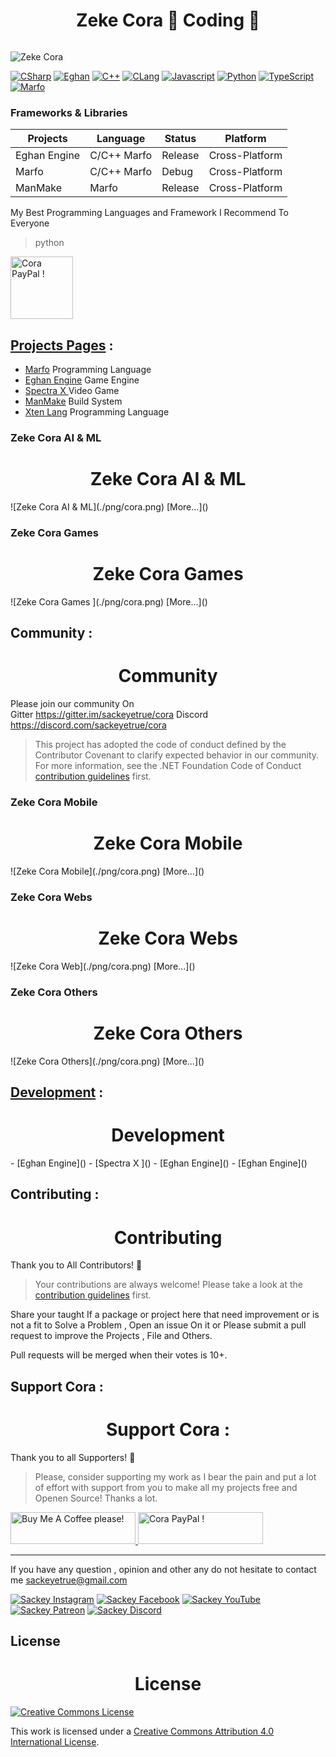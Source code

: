 
<h1 align="center">Zeke Cora 🖤 Coding 🖤 </h1>
<a href="#"><img src="" alt="" /></a>

![Zeke Cora](./png/cora.png)

<a href="#"><img src="https://img.shields.io/badge/language-CSharp-blue.svg" alt="CSharp" /></a>
<a href="#"><img src="https://img.shields.io/badge/language-Eghan-blue.svg" alt="Eghan" /></a>
<a href="#"><img src="https://img.shields.io/badge/language-C++-green.svg" alt="C++" /></a>
<a href="#"><img src="https://img.shields.io/badge/language-C-red.svg" alt="CLang" /></a>
<a href="#"><img src="https://img.shields.io/badge/language-JavaScript-yellow.svg" alt="Javascript" /></a>
<a href="#"><img src="https://img.shields.io/badge/language-Python-red.svg" alt="Python" /></a>
<a href="#"><img src="https://img.shields.io/badge/language-TypeScript-pink.svg" alt="TypeScript" /></a>
<a href="#"><img src="https://img.shields.io/badge/language-Marfo-blue.svg" alt="Marfo" /></a>

### Frameworks & Libraries

Projects | Language | Status | Platform
------------ | ------------- | ------------ | --------------
Eghan Engine | C/C++  Marfo | Release | Cross-Platform
Marfo  | C/C++ Marfo  | Debug | Cross-Platform
ManMake | Marfo  | Release | Cross-Platform

My Best Programming Languages and Framework I Recommend To Everyone

>python 
 <img src="pyi.png" alt="Cora PayPal !" style="height: 100px !important; width: 100px !important;" >
</a>

 ## [Projects Pages]() :
  - [Marfo]() Programming Language
  - [Eghan Engine]() Game Engine
  - [Spectra X ]() Video Game
  - [ManMake]() Build System
  - [Xten Lang]() Programming Language

### Zeke Cora AI & ML
<h1 align="center">Zeke Cora AI & ML</h1>
![Zeke Cora AI & ML](./png/cora.png)
[More...]()

### Zeke Cora Games
<h1 align="center">Zeke Cora Games</h1>
![Zeke Cora Games ](./png/cora.png)
[More...]()

## Community  :
<h1 align="center">Community</h1>

Please join our community On  
Gitter https://gitter.im/sackeyetrue/cora 
Discord https://discord.com/sackeyetrue/cora

>This project has adopted the code of conduct defined by the Contributor Covenant to clarify expected behavior in our community. For more information, see the .NET Foundation Code of Conduct [contribution guidelines]() first.

### Zeke Cora Mobile
<h1 align="center">Zeke Cora Mobile</h1>
![Zeke Cora Mobile](./png/cora.png)
[More...]()

### Zeke Cora Webs
<h1 align="center">Zeke Cora Webs</h1>
![Zeke Cora Web](./png/cora.png)
[More...]()

### Zeke Cora Others
<h1 align="center">Zeke Cora Others</h1>
![Zeke Cora Others](./png/cora.png)
[More...]()

 ## [Development]() :
<h1 align="center">Development</h1>
  - [Eghan Engine]()
  - [Spectra X ]()
  - [Eghan Engine]()
  - [Eghan Engine]()

## Contributing  :
<h1 align="center">Contributing</h1>

Thank you to All Contributors! 🙏

> Your contributions are always welcome! Please take a look at the [contribution guidelines]() first.

Share your taught If a package or project here that need improvement or is not a  fit to Solve a Problem , Open an issue On it or Please submit a pull request to improve the Projects , File and Others. 

Pull requests will be merged when their votes is 10+.

## Support Cora :
<h1 align="center">Support Cora :</h1>

Thank you to all Supporters! 🙏

> Please, consider supporting my work as I bear the pain and put a  lot of effort with support from you to make all my projects free and Openen Source! Thanks a lot.

<a href="https://www.buymeacoffee.com/sackeyetrue" target="_blank"><img src="https://cdn.buymeacoffee.com/buttons/default-orange.png" alt="Buy Me A Coffee please!" style="height: 51px !important;width: 200px !important;" >
</a>
<a href="https://www.paypal.me/sackeyetrue" target="_blank"><img src="https://cdn.buymeacoffee.com/buttons/default-orange.png" alt="Cora PayPal !" style="height: 51px !important;width: 200px !important;" >
</a>

-------
If you have any question ,  opinion and other   any do not hesitate to contact me 
sackeyetrue@gmail.com

[![Sackey Instagram](ig.png)](https://instagram.com/sackeyetrue)
[![Sackey Facebook](ig.png)](https://facebook.com/sackeyetrue)
[![Sackey YouTube](ig.png)](https://youtube.com/sackeyetrue)
[![Sackey Patreon](ig.png)](https://patreon.com/sackeyetrue)
[![Sackey Discord](ig.png)](https://discord.com/sackeyetrue)

## License
<h1 align="center">License</h1>


[![Creative Commons License](http://i.creativecommons.org/l/by/4.0/88x31.png)](http://creativecommons.org/licenses/by/4.0/)

This work is licensed under a [Creative Commons Attribution 4.0 International License](http://creativecommons.org/licenses/by/4.0/).